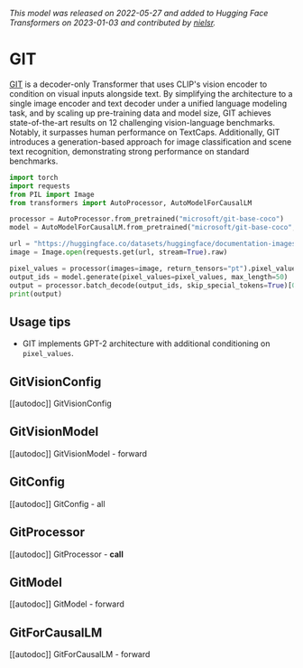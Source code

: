<!--Copyright 2022 The HuggingFace Team. All rights reserved.

Licensed under the Apache License, Version 2.0 (the "License"); you may not use this file except in compliance with
the License. You may obtain a copy of the License at

http://www.apache.org/licenses/LICENSE-2.0

Unless required by applicable law or agreed to in writing, software distributed under the License is distributed on
an "AS IS" BASIS, WITHOUT WARRANTIES OR CONDITIONS OF ANY KIND, either express or implied. See the License for the
specific language governing permissions and limitations under the License.

⚠️ Note that this file is in Markdown but contain specific syntax for our doc-builder (similar to MDX) that may not be
rendered properly in your Markdown viewer.

-->
*This model was released on 2022-05-27 and added to Hugging Face Transformers on 2023-01-03 and contributed by [nielsr](https://huggingface.co/nielsr).*

# GIT

[GIT](https://huggingface.co/papers/2205.14100) is a decoder-only Transformer that uses CLIP's vision encoder to condition on visual inputs alongside text. By simplifying the architecture to a single image encoder and text decoder under a unified language modeling task, and by scaling up pre-training data and model size, GIT achieves state-of-the-art results on 12 challenging vision-language benchmarks. Notably, it surpasses human performance on TextCaps. Additionally, GIT introduces a generation-based approach for image classification and scene text recognition, demonstrating strong performance on standard benchmarks.

<hfoptions id="usage">
<hfoption id="AutoModel">

```py
import torch
import requests
from PIL import Image
from transformers import AutoProcessor, AutoModelForCausalLM

processor = AutoProcessor.from_pretrained("microsoft/git-base-coco")
model = AutoModelForCausalLM.from_pretrained("microsoft/git-base-coco", dtype="auto")

url = "https://huggingface.co/datasets/huggingface/documentation-images/resolve/main/pipeline-cat-chonk.jpeg"
image = Image.open(requests.get(url, stream=True).raw)

pixel_values = processor(images=image, return_tensors="pt").pixel_values
output_ids = model.generate(pixel_values=pixel_values, max_length=50)
output = processor.batch_decode(output_ids, skip_special_tokens=True)[0]
print(output)
```

</hfoption>
</hfoptions>

## Usage tips

- GIT implements GPT-2 architecture with additional conditioning on `pixel_values`.

## GitVisionConfig

[[autodoc]] GitVisionConfig

## GitVisionModel

[[autodoc]] GitVisionModel
    - forward

## GitConfig

[[autodoc]] GitConfig
    - all

## GitProcessor

[[autodoc]] GitProcessor
    - __call__

## GitModel

[[autodoc]] GitModel
    - forward

## GitForCausalLM

[[autodoc]] GitForCausalLM
    - forward

